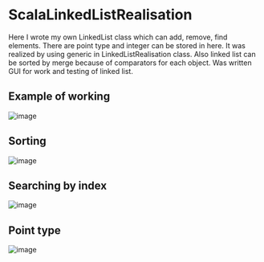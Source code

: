 # ScalaLinkedListRealisation
Here I wrote my own LinkedList class which can add, remove, find elements. There are point type and integer can be stored in here. It was realized by using generic in LinkedListRealisation class.
Also linked list can be sorted by merge because of comparators for each object. Was written GUI for work and testing of linked list.

## Example of working 
![image](https://github.com/Ki-Really/LinkedListRealisation/assets/133647432/20aee2fe-6385-4a4d-b619-c7291166c71b)
## Sorting 
![image](https://github.com/Ki-Really/LinkedListRealisation/assets/133647432/da1549a7-e6f0-4d68-9c90-335ee283431e)
## Searching by index
![image](https://github.com/Ki-Really/LinkedListRealisation/assets/133647432/bca25fac-38e2-4633-b680-d14fc21ca37b)
## Point type 
![image](https://github.com/Ki-Really/LinkedListRealisation/assets/133647432/589413d0-bedd-4bc2-b9ad-97ea42d1bfa7)
